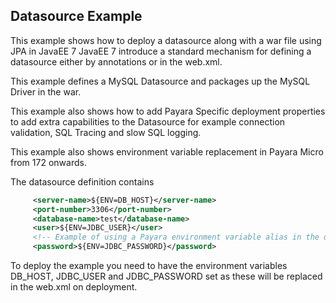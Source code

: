 ## Datasource Example
This example shows how to deploy a datasource along with a war file using JPA in JavaEE 7
JavaEE 7 introduce a standard mechanism for defining a datasource either by annotations or in the web.xml.

This example defines a MySQL Datasource and packages up the MySQL Driver in the war.

This example also shows how to add Payara Specific deployment properties to add
extra capabilities to the Datasource for example connection validation, SQL Tracing and slow SQL logging.

This example also shows environment variable replacement in Payara Micro from 172 onwards.

The datasource definition contains
```xml
     <server-name>${ENV=DB_HOST}</server-name>
     <port-number>3306</port-number>
     <database-name>test</database-name>
     <user>${ENV=JDBC_USER}</user>
     <!-- Example of using a Payara environment variable alias in the datasource definition -->
     <password>${ENV=JDBC_PASSWORD}</password>
```

To deploy the example you need to have the environment variables DB_HOST, JDBC_USER and JDBC_PASSWORD set as these will be replaced in the web.xml on deployment.
